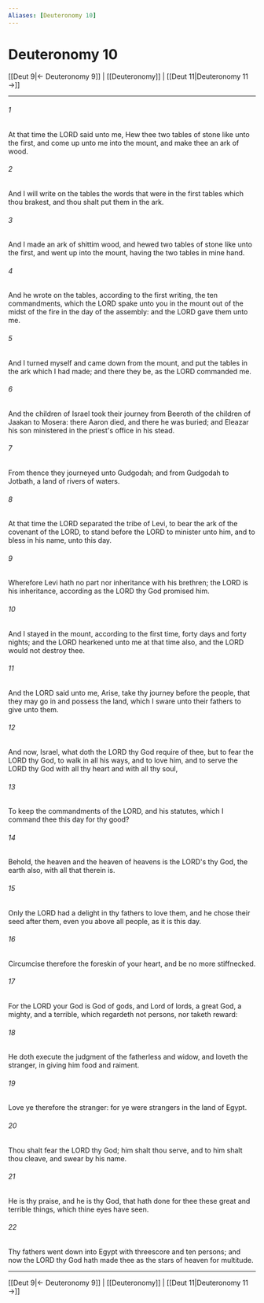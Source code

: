 ```yaml
---
Aliases: [Deuteronomy 10]
---
```

# Deuteronomy 10

[[Deut 9|← Deuteronomy 9]] | [[Deuteronomy]] | [[Deut 11|Deuteronomy 11 →]]
***



###### 1 
At that time the LORD said unto me, Hew thee two tables of stone like unto the first, and come up unto me into the mount, and make thee an ark of wood. 

###### 2 
And I will write on the tables the words that were in the first tables which thou brakest, and thou shalt put them in the ark. 

###### 3 
And I made an ark of shittim wood, and hewed two tables of stone like unto the first, and went up into the mount, having the two tables in mine hand. 

###### 4 
And he wrote on the tables, according to the first writing, the ten commandments, which the LORD spake unto you in the mount out of the midst of the fire in the day of the assembly: and the LORD gave them unto me. 

###### 5 
And I turned myself and came down from the mount, and put the tables in the ark which I had made; and there they be, as the LORD commanded me. 

###### 6 
And the children of Israel took their journey from Beeroth of the children of Jaakan to Mosera: there Aaron died, and there he was buried; and Eleazar his son ministered in the priest's office in his stead. 

###### 7 
From thence they journeyed unto Gudgodah; and from Gudgodah to Jotbath, a land of rivers of waters. 

###### 8 
At that time the LORD separated the tribe of Levi, to bear the ark of the covenant of the LORD, to stand before the LORD to minister unto him, and to bless in his name, unto this day. 

###### 9 
Wherefore Levi hath no part nor inheritance with his brethren; the LORD is his inheritance, according as the LORD thy God promised him. 

###### 10 
And I stayed in the mount, according to the first time, forty days and forty nights; and the LORD hearkened unto me at that time also, and the LORD would not destroy thee. 

###### 11 
And the LORD said unto me, Arise, take thy journey before the people, that they may go in and possess the land, which I sware unto their fathers to give unto them. 

###### 12 
And now, Israel, what doth the LORD thy God require of thee, but to fear the LORD thy God, to walk in all his ways, and to love him, and to serve the LORD thy God with all thy heart and with all thy soul, 

###### 13 
To keep the commandments of the LORD, and his statutes, which I command thee this day for thy good? 

###### 14 
Behold, the heaven and the heaven of heavens is the LORD's thy God, the earth also, with all that therein is. 

###### 15 
Only the LORD had a delight in thy fathers to love them, and he chose their seed after them, even you above all people, as it is this day. 

###### 16 
Circumcise therefore the foreskin of your heart, and be no more stiffnecked. 

###### 17 
For the LORD your God is God of gods, and Lord of lords, a great God, a mighty, and a terrible, which regardeth not persons, nor taketh reward: 

###### 18 
He doth execute the judgment of the fatherless and widow, and loveth the stranger, in giving him food and raiment. 

###### 19 
Love ye therefore the stranger: for ye were strangers in the land of Egypt. 

###### 20 
Thou shalt fear the LORD thy God; him shalt thou serve, and to him shalt thou cleave, and swear by his name. 

###### 21 
He is thy praise, and he is thy God, that hath done for thee these great and terrible things, which thine eyes have seen. 

###### 22 
Thy fathers went down into Egypt with threescore and ten persons; and now the LORD thy God hath made thee as the stars of heaven for multitude.

***
[[Deut 9|← Deuteronomy 9]] | [[Deuteronomy]] | [[Deut 11|Deuteronomy 11 →]]
